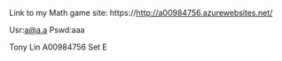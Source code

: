 Link to my Math game site:
https://http://a00984756.azurewebsites.net/

Usr:a@a.a
Pswd:aaa

Tony Lin
A00984756
Set E
